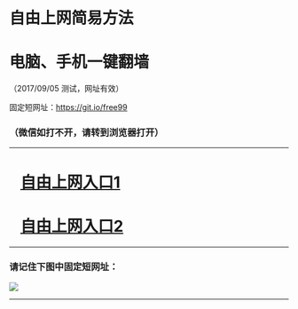 ﻿# 自由上网简易方法

# 电脑、手机一键翻墙

（2017/09/05 测试，网址有效）

固定短网址：https://git.io/free99

### （微信如打不开，请转到浏览器打开）


***





# &nbsp;&nbsp; <a href="http://ft3062016834.fwq-tz1001.xyz/fwqtz01.html?t=090500125939 " target="_blank">自由上网入口1</a>
# &nbsp;&nbsp; <a href="http://ft1753130654.fwq-tz1002.xyz/fwqtz02.html?t=090500127056 " target="_blank">自由上网入口2</a>
***

### 请记住下图中固定短网址：

<img src="https://s3-us-west-2.amazonaws.com/fwq-1001/yjfq-20170905okok.png" /> 


***


